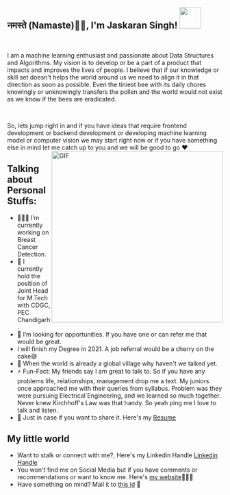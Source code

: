 <h2>नमस्ते (Namaste)🙏🏻, I'm Jaskaran Singh! <img src="https://media.giphy.com/media/12oufCB0MyZ1Go/giphy.gif" width="50"></h2>

<br />

I am a machine learning enthusiast and passionate about Data Structures and Algorithms. My vision is to develop or be a part of a product that impacts and improves the lives of people. I believe that if our knowledge or skill set doesn't helps the world around us we need to align it in that direction as soon as possible. Even the tiniest bee with its daily chores knowingly or unknowingly transfers the pollen and the world would not exist as we know if the bees are eradicated.

<br />

So, lets jump right in and if you have ideas that require frontend development or backend development or developing machine learning model or computer vision we may start right now or if you have something else in mind let me catch up to you and we will be good to go :heart:
<img align="right" alt="GIF" src="https://media.giphy.com/media/836HiJc7pgzy8iNXCn/giphy.gif" width="400">
  <h2> Talking about Personal Stuffs: </h2>

  - 👨🏽‍💻 I’m currently working on Breast Cancer Detection.
  - :cowboy_hat_face: I currently hold the position of Joint Head for M.Tech with CDGC, PEC Chandigarh.
  - :see_no_evil:	 I’m looking for opportunities. If you have one or can refer me that would be great.
  - I will finish my Degree in 2021. A job referral would be a cherry on the cake:sweat_smile:
  - 💬 When the world is already a global village why haven't we talked yet.
  - ⚡️ Fun-Fact: My friends say I am great to talk to. So if you have any problems life, relationships, management drop me a text. My juniors once approached me with their queries from syllabus. Problem was they were pursuing Electrical Engineering, and we learned so much together. Never knew Kirchhoff's Law was that handy. So yeah ping me I love to talk and listen.
  - 📝 Just in case if you want to share it. Here's my [Resume](https://drive.google.com/file/d/1LKEW9xaA4OlSB9wteHD9JO9UduqZmIHF/view?usp=sharing)


<h2> My little world </h2>

   - Want to stalk or connect with me?, Here's my Linkedin Handle [Linkedin Handle](https://www.linkedin.com/in/imaginativeone/)
   - You won't find me on Social Media but if you have comments or recommendations or want to know me. Here's [my website](http://suitup)💭✍🏾
   - Have something on mind? Mail it to [this id](mailto:jaskaran.pta@gmail.com) 📖
